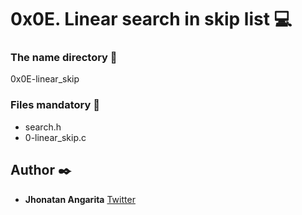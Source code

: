 # 0x0E. Linear search in skip list :computer:

### The name directory :file_folder:

0x0E-linear_skip

### Files mandatory :page_facing_up:

- search.h
- 0-linear_skip.c


## Author :black_nib:

- **Jhonatan Angarita**
  [Twitter](https://twitter.com/Alejandro_Angar)